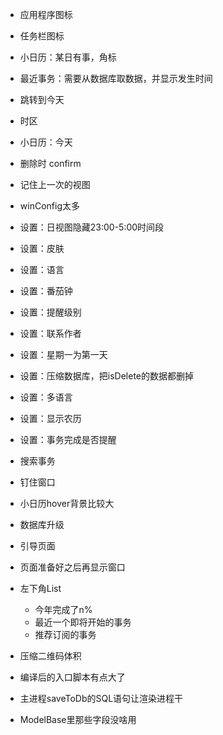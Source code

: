 - 应用程序图标
- 任务栏图标
- 小日历：某日有事，角标
- 最近事务：需要从数据库取数据，并显示发生时间
- 跳转到今天
- 时区
- 小日历：今天
- 删除时 confirm
- 记住上一次的视图
- winConfig太多



- 设置：日视图隐藏23:00-5:00时间段
- 设置：皮肤
- 设置：语言
- 设置：番茄钟
- 设置：提醒级别
- 设置：联系作者
- 设置：星期一为第一天
- 设置：压缩数据库，把isDelete的数据都删掉
- 设置：多语言
- 设置：显示农历
- 设置：事务完成是否提醒
- 搜索事务
- 钉住窗口
- 小日历hover背景比较大
- 数据库升级
- 引导页面
- 页面准备好之后再显示窗口
- 左下角List
  - 今年完成了n%
  - 最近一个即将开始的事务
  - 推荐订阅的事务
- 压缩二维码体积
- 编译后的入口脚本有点大了
- 主进程saveToDb的SQL语句让渲染进程干
- ModelBase里那些字段没啥用